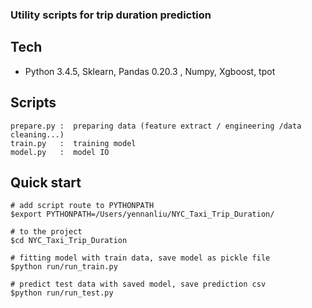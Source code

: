### Utility scripts for trip duration prediction 


## Tech
- Python 3.4.5, Sklearn, Pandas 0.20.3 , Numpy, Xgboost, tpot

## Scripts 

```
prepare.py :  preparing data (feature extract / engineering /data cleaning...) 
train.py   :  training model 
model.py   :  model IO 

```

## Quick start 

```
# add script route to PYTHONPATH
$export PYTHONPATH=/Users/yennanliu/NYC_Taxi_Trip_Duration/

# to the project 
$cd NYC_Taxi_Trip_Duration

# fitting model with train data, save model as pickle file 
$python run/run_train.py

# predict test data with saved model, save prediction csv
$python run/run_test.py

```






